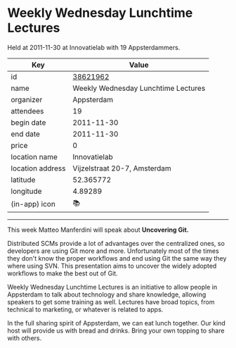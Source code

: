 # Weekly Wednesday Lunchtime Lectures
Held at 2011-11-30 at Innovatielab with 19 Appsterdammers.
        
|Key|Value
|---|---|
|id|[38621962](https://www.meetup.com/appsterdam/events/38621962/)|
|name|Weekly Wednesday Lunchtime Lectures|
|organizer|Appsterdam|
|attendees|19|
|begin date|2011-11-30|
|end date|2011-11-30|
|price|0|
|location name|Innovatielab|
|location address|Vijzelstraat 20-7, Amsterdam|
|latitude|52.365772|
|longitude|4.89289|
|(in-app) icon|📚|

---

This week Matteo Manferdini will speak about **Uncovering Git.**

Distributed SCMs provide a lot of advantages over the centralized ones, so developers are using Git more and more. Unfortunately most of the times they don't know the proper workflows and end using Git the same way they where using SVN. This presentation aims to uncover the widely adopted workflows to make the best out of Git.

Weekly Wednesday Lunchtime Lectures is an initiative to allow people in Appsterdam to talk about technology and share knowledge, allowing speakers to get some training as well. Lectures have broad topics, from technical to marketing, or whatever is related to apps.

In the full sharing spirit of Appsterdam, we can eat lunch together. Our kind host will provide us with bread and drinks. Bring your own topping to share with others.


